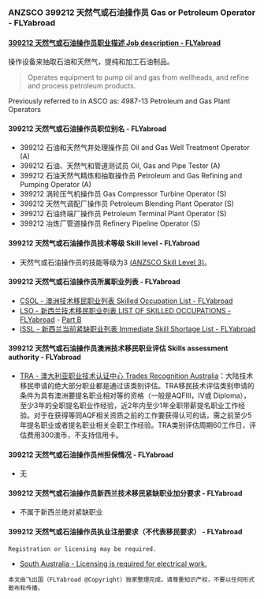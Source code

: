 ### ANZSCO 399212 天然气或石油操作员 Gas or Petroleum Operator - FLYabroad ###

#### [399212 天然气或石油操作员职业描述 Job description - FLYabroad](http://www.flyabroadvisa.com/anzsco/3992.html#399212)

操作设备来抽取石油和天然气，提纯和加工石油制品。

> Operates equipment to pump oil and gas from wellheads, and refine and process petroleum products. 

Previously referred to in ASCO as:
4987-13 Petroleum and Gas Plant Operators

#### 399212 天然气或石油操作员职位别名 - FLYabroad
 
- 399212	 石油和天然气井处理操作员 Oil and Gas Well Treatment Operator (A)
- 399212 石油、天然气和管道测试员 Oil, Gas and Pipe Tester (A)
- 399212 石油天然气精炼和抽取操作员 Petroleum and Gas Refining and Pumping Operator (A)
- 399212 涡轮压气机操作员 Gas Compressor Turbine Operator (S)
- 399212 天然气调配厂操作员 Petroleum Blending Plant Operator (S)
- 399212 石油终端厂操作员 Petroleum Terminal Plant Operator (S)
- 399212 冶炼厂管道操作员 Refinery Pipeline Operator (S)

#### 399212 天然气或石油操作员技术等级 Skill level - FLYabroad

- 天然气或石油操作员的技能等级为3 [(ANZSCO Skill Level 3)](http://www.flyabroadvisa.com/anzsco/)。

#### 399212 天然气或石油操作员所属职业列表 - FLYabroad

- [CSOL - 澳洲技术移民职业列表 Skilled Occupation List - FLYabroad](http://www.flyabroadvisa.com/sol/)
- [LSO - 新西兰技术移民职业列表 LIST OF SKILLED OCCUPATIONS - FLYabroad](http://nz.flyabroadvisa.com/lso/) - [Part B](partb)
- [ISSL - 新西兰当前紧缺职业列表 Immediate Skill Shortage List - FLYabroad](http://nz.flyabroadvisa.com/work-residence/issl.html)

#### 399212 天然气或石油操作员澳洲技术移民职业评估 Skills assessment authority - FLYabroad

- [TRA - 澳大利亚职业技术认证中心 Trades Recognition Australia](http://www.flyabroadvisa.com/ass/tra.html)：大陆技术移民申请的绝大部分职业都是通过该类别评估。TRA移民技术评估类别申请的条件为具有澳洲要提名职业相对等的资格（一般是AQFIII，IV或 Diploma），至少3年的全职提名职业作经验，近2年内至少1年全职带薪提名职业工作经验。对于在获得等同AQF相关资质之前的工作要获得认可的话，需之前至少5年提名职业或者提名职业相关全职工作经验。TRA类别评估周期60工作日，评估费用300澳币，不支持信用卡。

#### 399212 天然气或石油操作员州担保情况 - FLYabroad

- 无

#### 399212 天然气或石油操作员新西兰技术移民紧缺职业加分要求 - FLYabroad

- 不属于新西兰绝对紧缺职业

#### 399212 天然气或石油操作员执业注册要求（不代表移民要求） - FLYabroad

    Registration or licensing may be required.

- [South Australia - Licensing is required for electrical work.](http://www.cbs.sa.gov.au/wcm/)

`本文由飞出国（FLYabroad @Copyright）独家整理完成，请尊重知识产权，不要以任何形式散布和传播。`